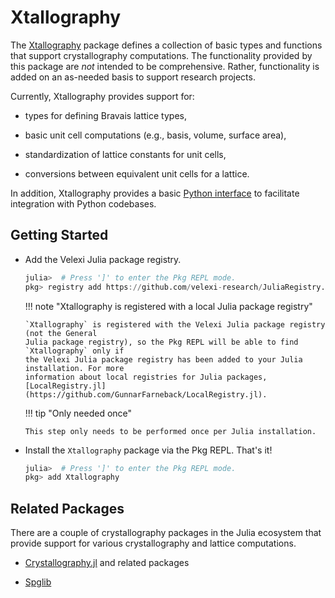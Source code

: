 # Xtallography

The [Xtallography](https://github.com/velexi-research/Xtallography.jl) package defines
a collection of basic types and functions that support crystallography computations. The
functionality provided by this package are _not_ intended to be comprehensive. Rather,
functionality is added on an as-needed basis to support research projects.

Currently, Xtallography provides support for:

* types for defining Bravais lattice types,

* basic unit cell computations (e.g., basis, volume, surface area),

* standardization of lattice constants for unit cells,

* conversions between equivalent unit cells for a lattice.

In addition, Xtallography provides a basic [Python interface](python/) to
facilitate integration with Python codebases.

## Getting Started

* Add the Velexi Julia package registry.

  ```julia
  julia>  # Press ']' to enter the Pkg REPL mode.
  pkg> registry add https://github.com/velexi-research/JuliaRegistry.git
  ```

  !!! note "Xtallography is registered with a local Julia package registry"

      `Xtallography` is registered with the Velexi Julia package registry (not the General
      Julia package registry), so the Pkg REPL will be able to find `Xtallography` only if
      the Velexi Julia package registry has been added to your Julia installation. For more
      information about local registries for Julia packages,
      [LocalRegistry.jl](https://github.com/GunnarFarneback/LocalRegistry.jl).

  !!! tip "Only needed once"

      This step only needs to be performed once per Julia installation.

* Install the `Xtallography` package via the Pkg REPL. That's it!

  ```julia
  julia>  # Press ']' to enter the Pkg REPL mode.
  pkg> add Xtallography
  ```

## Related Packages

There are a couple of crystallography packages in the Julia ecosystem that provide support
for various crystallography and lattice computations.

* [Crystallography.jl](https://github.com/MineralsCloud/Crystallography.jl) and related
  packages

* [Spglib](https://github.com/singularitti/Spglib.jl)

